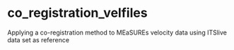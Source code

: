 # co_registration_velfiles
Applying a co-registration method to MEaSUREs velocity data using ITSlive data set as reference

